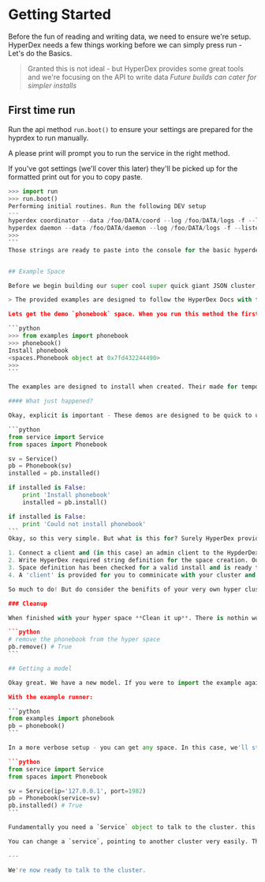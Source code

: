 # Getting Started

Before the fun of reading and writing data, we need to ensure we're setup.
HyperDex needs a few things working before we can simply press run - Let's do the Basics.

> Granted this is not ideal - but HyperDex provides some great tools and we're focusing on the API to write data *Future builds can cater for simpler installs*

## First time run

Run the api method `run.boot()` to ensure your settings are prepared for the hyprdex to run manually.

A please print will prompt you to run the service in the right method.

If you've got settings (we'll cover this later) they'll be picked up for the formatted print out for you to copy paste.

````python
>>> import run
>>> run.boot()
Performing initial routines. Run the following DEV setup
---
hyperdex coordinator --data /foo/DATA/coord --log /foo/DATA/logs -f --listen 127.0.0.1 --listen-port 1982 --pidfile /foo/DATA/pids/cood_pid
hyperdex daemon --data /foo/DATA/daemon --log /foo/DATA/logs -f --listen 127.0.0.1 --listen-port 2012 --coordinator-port 1982 --pidfile /foo/DATA/pids/daemon_pid
>>>
```
Those strings are ready to paste into the console for the basic hyperdex.


## Example Space

Before we begin building our super cool super quick giant JSON cluster, lets follow some examples:

> The provided examples are designed to follow the HyperDex Docs with their provided examples, You're encoraged to read their documentation too.

Lets get the demo `phonebook` space. When you run this method the first time, it will install. **This only happens on provided demos*

```python
>>> from examples import phonebook
>>> phonebook()
Install phonebook
<spaces.Phonebook object at 0x7fd432244490>
>>>
```

The examples are designed to install when created. Their made for temporary use and should be deleted from any live server.

#### What just happened?

Okay, explicit is important - These demos are designed to be quick to use. If you're itching to see how it was installed - This is the code provided for you. Beware, It's chunky...

```python
from service import Service
from spaces import Phonebook

sv = Service()
pb = Phonebook(sv)
installed = pb.installed()

if installed is False:
    print 'Install phonebook'
    installed = pb.install()

if installed is False:
    print 'Could not install phonebook'
```
Okay, so this very simple. But what is this for? Surely HyperDex provides a simply install routine? Yes, but we've also covered some basics (we'll cover later):

1. Connect a client and (in this case) an admin client to the HypderDex coordinator (on port `1982`)
2. Write HyperDex required string definition for the space creation. Our model creates and installs this.
3. Space definition has been checked for a valid install and is ready to go.
4. A 'client' is provided for you to comminicate with your cluster and write data.

So much to do! But do consider the benifits of your very own hyper cluster. Better still - it's done for you!

### Cleanup

When finished with your hyper space **Clean it up**. There is nothin worse than a grubby developer. This is why we can't have nice things.

```python
# remove the phonebook from the hyper space
pb.remove() # True
```

## Getting a model

Okay great. We have a new model. If you were to import the example again, it will not install again. Let's recap (with our without the example):

With the example runner:

```python
from examples import phonebook
pb = phonebook()
```

In a more verbose setup - you can get any space. In this case, we'll still import a `Phonebook` space:

```python
from service import Service
from spaces import Phonebook

sv = Service(ip='127.0.0.1', port=1982)
pb = Phonebook(service=sv)
pb.installed() # True
```

Fundamentally you need a `Service` object to talk to the cluster. this is a tool wrapping the HyperDex `client` and `admin` objects. Providing a service to the space `Phonebook` allows read, write. With admin permissions, it can be installed.

You can change a `service`, pointing to another cluster very easily. The new `Service` object can refer to another `IP` and `port` for an alterative coordinator

---

We're now ready to talk to the cluster.

